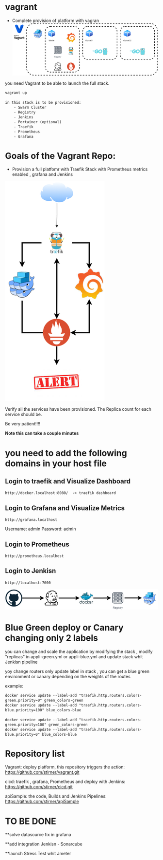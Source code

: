 # vagrant

* Complete provision of platform with vagran
![Vagrant Diagrom](./img/vagrant.png)

you need Vagrant to be able to launch the full stack.

    vagrant up

    in this stack is to be provisioned:
        - Swarm Cluster
        - Registry
        - Jenkins
        - Portainer (optional)
        - Traefik
        - Prometheus
        - Grafana



# Goals of the Vagrant Repo:

* Provision a full platfomr with Traefik Stack with Prometheus metrics enabled , grafana and Jenkins

![WorkFlow Diagram](./img/workflow.png)

Verify all the services have been provisioned. The Replica count for each service should be.

Be very patient!!!!

**Note this can take a couple minutes**

# you need to add the following domains in your host file

## Login to traefik and Visualize Dashboard

    http://docker.localhost:8080/  -> traefik dashboard

## Login to Grafana and Visualize Metrics

    http://grafana.localhost

Username: admin
Password: admin

## Login to Prometheus

    http://prometheus.localhost

## Login to Jenkisn

    http://localhost:7000

![WorkFlow Diagram](./img/deploy.png)

# Blue Green deploy or Canary changing only 2 labels

you can change and scale the application by modifying the stack , modify "replicas" in appli-green.yml or appli-blue.yml and update stack whit Jenkisn pipeline 

yoy change routers only update label in stack , you can get a blue green environment or canary depending on the weights of the routes

example:

    docker service update --label-add "traefik.http.routers.colors-green.priority=0" green_colors-green
    docker service update --label-add "traefik.http.routers.colors-blue.priority=100" blue_colors-blue

    docker service update --label-add "traefik.http.routers.colors-green.priority=100" green_colors-green
    docker service update --label-add "traefik.http.routers.colors-blue.priority=0" blue_colors-blue

# Repository list

Vagrant: deploy platform, this repository triggers the action:
    https://github.com/stirner/vagrant.git

cicd: traefik , grafana, Prometheus and deploy with Jenkins:
    https://github.com/stirner/cicd.git

apiSample: the code, Builds and Jenkins Pipelines: 
    https://github.com/stirner/apiSample


# TO BE DONE

**solve datasource fix in grafana

**add integration Jenkisn - Sonarcube 

**launch Stress Test whit Jmeter 




